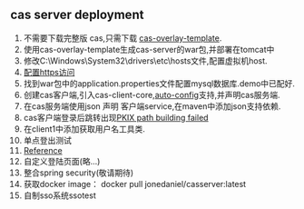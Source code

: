 ## cas server deployment
1. 不需要下载完整版 cas,只需下载 [cas-overlay-template](https://github.com/apereo/cas-overlay-template).
2. 使用cas-overlay-template生成cas-server的war包,并部署在tomcat中
3. 修改C:\Windows\System32\drivers\etc\hosts文件,配置虚拟机host.
4. [配置https访问](http://blog.csdn.net/zmken497300/article/details/53186730/)
5. 找到war包中的application.properties文件配置mysql数据库.demo中已配好.
6. 创建cas客户端,引入cas-client-core,[auto-config](https://github.com/apereo/cas-overlay-template)支持,并声明cas服务端.
7. 在cas服务端使用json 声明 客户端service,在maven中添加json支持依赖.
8. cas客户端登录后跳转出现[PKIX path building failed](https://apereo.github.io/cas/5.1.x/installation/Troubleshooting-Guide.html)
9. 在client1中添加获取用户名工具类.
10. 单点登出测试
0. [Reference](https://apereo.github.io/cas/5.2.x/installation/Maven-Overlay-Installation.html)
0. 自定义登陆页面(略...)
0. 整合spring security(敬请期待)
0. 获取docker image：  docker pull jonedaniel/casserver:latest
0. 自制sso系统ssotest
